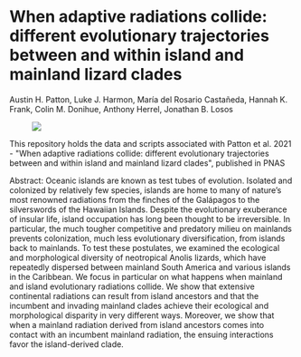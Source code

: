 # When adaptive radiations collide: different evolutionary trajectories between and within island and mainland lizard clades
Austin H. Patton, Luke J. Harmon, María del Rosario Castañeda, Hannah K. Frank, Colin M. Donihue, Anthony Herrel, Jonathan B. Losos

<figure style="width: 350px" class="wrap align-left">
<img src="Figure1-AnolePhotos-01.png" class="inline">
</figure>
This repository holds the data and scripts associated with Patton et al. 2021 - "When adaptive radiations collide: different evolutionary trajectories between and within island and mainland lizard clades", published in PNAS


Abstract:
Oceanic islands are known as test tubes of evolution. Isolated and colonized by relatively few species, islands are home to many of nature’s most renowned radiations from the finches of the Galápagos to the silverswords of the Hawaiian Islands. Despite the evolutionary exuberance of insular life, island occupation has long been thought to be irreversible. In particular, the much tougher competitive and predatory milieu on mainlands prevents colonization, much less evolutionary diversification, from islands back to mainlands. To test these postulates, we examined the ecological and morphological diversity of neotropical Anolis lizards, which have repeatedly dispersed between mainland South America and various islands in the Caribbean. We focus in particular on what happens when mainland and island evolutionary radiations collide. We show that extensive continental radiations can result from island ancestors and that the incumbent and invading mainland clades achieve their ecological and morphological disparity in very different ways. Moreover, we show that when a mainland radiation derived from island ancestors comes into contact with an incumbent mainland radiation, the ensuing interactions favor the island-derived clade.
